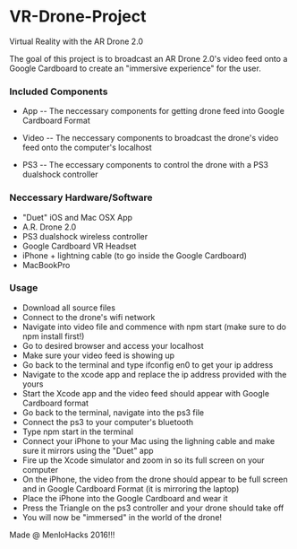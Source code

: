 # VR-Drone-Project

Virtual Reality with the AR Drone 2.0

The goal of this project is to broadcast an AR Drone 2.0's video feed onto a Google Cardboard to create an "immersive experience" for the user.

### Included Components

  * App -- The neccessary components for getting drone feed into Google Cardboard Format

  * Video -- The neccessary components to broadcast the drone's video feed onto the computer's localhost

  * PS3 -- The eccessary components to control the drone with a PS3 dualshock controller

### Neccessary Hardware/Software

  * "Duet" iOS and Mac OSX App
  * A.R. Drone 2.0
  * PS3 dualshock wireless controller
  * Google Cardboard VR Headset
  * iPhone + lightning cable (to go inside the Google Cardboard)
  * MacBookPro

### Usage

  * Download all source files
  * Connect to the drone's wifi network
  * Navigate into video file and commence with npm start (make sure to do npm install first!)
  * Go to desired browser and access your localhost
  * Make sure your video feed is showing up
  * Go back to the terminal and type ifconfig en0 to get your ip address
  * Navigate to the xcode app and replace the ip address provided with the yours
  * Start the Xcode app and the video feed should appear with Google Cardboard format
  * Go back to the terminal, navigate into the ps3 file
  * Connect the ps3 to your computer's bluetooth
  * Type npm start in the terminal
  * Connect your iPhone to your Mac using the lighning cable and make sure it mirrors using the "Duet" app
  * Fire up the Xcode simulator and zoom in so its full screen on your computer
  * On the iPhone, the video from the drone should appear to be full screen and in Google Cardboard Format (it is mirroring the laptop)
  * Place the iPhone into the Google Cardboard and wear it
  * Press the Triangle on the ps3 controller and your drone should take off
  * You will now be "immersed" in the world of the drone!


Made @ MenloHacks 2016!!!
